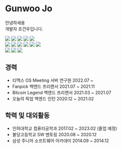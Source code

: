 # Gunwoo Jo
안녕하세용   
개발자 조건우입니다.   
   
![](https://img.shields.io/badge/C++-00599C?logo=C%2B%2B&logoColor=white)
![](https://img.shields.io/badge/-C%23-239120?logo=Csharp&style=flat)
![](https://img.shields.io/badge/Python-3776AB?logo=Python&logoColor=white)
![](https://img.shields.io/badge/typescript-007acc?logo=TypeScript&logoColor=white)
![](https://img.shields.io/badge/JavaScript-F7DF1E?logo=JavaScript&logoColor=white)   
![](https://img.shields.io/badge/Node.js-339933?logo=Node.js&logoColor=white")
![](https://img.shields.io/badge/NestJS-E0234E?logo=NestJS&logoColor=white)
![](https://img.shields.io/badge/Express-000000?logo=Express&logoColor=white)
![](https://img.shields.io/badge/React-61DAFB?logo=React&logoColor=white)
![](https://img.shields.io/badge/MySQL-4479A1?logo=MySQL&logoColor=white)
![](https://img.shields.io/badge/Swagger-85EA2D?logo=Swagger&logoColor=white)   
![](https://img.shields.io/badge/Amazon%20AWS-232F32?logo=Amazon%20AWS&logoColor=white)
![](https://img.shields.io/badge/Docker-2496ED?logo=Docker&logoColor=white)
![](https://img.shields.io/badge/Kubernetes-326CE5?logo=Kubernetes&logoColor=white)

## 경력
* 티맥스 OS Meeting 서버 연구원 2022.07 ~
* Fanpick 백엔드 프리랜서 2021.07 ~ 2021.11
* Bitcoin Legend 백엔드 프리랜서 2021.03 ~ 2021.07
* 오늘의 픽업 백엔드 인턴 2020.12 ~ 2021.02 

## 학력 및 대외활동
* 인하대학교 컴퓨터공학과 2017.02 ~ 2023.02 (졸업 예정)
* 불당고등학교 SW 멘토링 2020.08 ~ 2020.12
* 삼성 주니어 소프트웨어 아카데미 2014.09 ~ 2014.12
